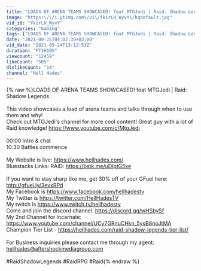 ```yaml
---
title: "LOADS OF ARENA TEAMS SHOWCASED! feat MTGJedi | Raid: Shadow Legends"
image: "https:\/\/i.ytimg.com\/vi\/fkirLH_WyvY\/hqdefault.jpg"
vid_id: "fkirLH_WyvY"
categories: "Gaming"
tags: ["LOADS OF ARENA TEAMS SHOWCASED! feat MTGJedi | Raid: Shadow Legends","hellhadestv","hell hades"]
date: "2021-09-25T04:02:30+03:00"
vid_date: "2021-09-24T13:12:53Z"
duration: "PT1H10S"
viewcount: "12459"
likeCount: "505"
dislikeCount: "14"
channel: "Hell Hades"
---
```

{% raw %}LOADS OF ARENA TEAMS SHOWCASED! feat MTGJedi | Raid: Shadow Legends<br /><br />This video showcases a load of arena teams and talks through when to use them and why!<br />Check out MTGJedi's channel for more cool content! Great guy with a lot of Raid knowledge! <a rel="nofollow" target="blank" href="https://www.youtube.com/c/MtgJedi">https://www.youtube.com/c/MtgJedi</a><br /><br />00:00 Intro &amp; chat<br />10:30 Battles commence<br /><br />My Website is live: <a rel="nofollow" target="blank" href="https://www.hellhades.com/">https://www.hellhades.com/</a><br />Bluestacks Links: RAID: <a rel="nofollow" target="blank" href="https://bstk.me/uDIptG5xe">https://bstk.me/uDIptG5xe</a><br /><br />If you want to stay sharp like me, get 30% off of your GFuel here: <a rel="nofollow" target="blank" href="http://gfuel.ly/3evxRPd">http://gfuel.ly/3evxRPd</a><br />My Facebook is <a rel="nofollow" target="blank" href="https://www.facebook.com/hellhadestv">https://www.facebook.com/hellhadestv</a><br />My Twitter is <a rel="nofollow" target="blank" href="https://twitter.com/HellHadesTV">https://twitter.com/HellHadesTV</a><br />My twitch is <a rel="nofollow" target="blank" href="https://www.twitch.tv/hellhadestv">https://www.twitch.tv/hellhadestv</a><br />Come and join the discord channel. <a rel="nofollow" target="blank" href="https://discord.gg/wHSbySf">https://discord.gg/wHSbySf</a><br />My 2nd Channel for Incarnate: <a rel="nofollow" target="blank" href="https://www.youtube.com/channel/UCy7GRnuCHkn_5ysB8noJtMA">https://www.youtube.com/channel/UCy7GRnuCHkn_5ysB8noJtMA</a><br />Champion Tier List - <a rel="nofollow" target="blank" href="https://hellhades.com/raid-shadow-legends-tier-list/">https://hellhades.com/raid-shadow-legends-tier-list/</a><br /><br />For Business inquiries please contact me through my agent: hellhades@aftershockmediagroup.com<br /><br />#RaidShadowLegends #RaidRPG #Raid{% endraw %}
